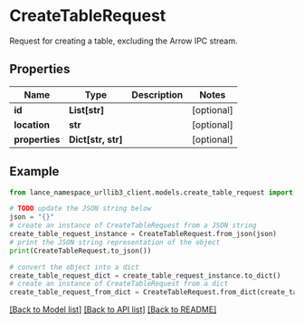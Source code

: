 # CreateTableRequest

Request for creating a table, excluding the Arrow IPC stream. 

## Properties

Name | Type | Description | Notes
------------ | ------------- | ------------- | -------------
**id** | **List[str]** |  | [optional] 
**location** | **str** |  | [optional] 
**properties** | **Dict[str, str]** |  | [optional] 

## Example

```python
from lance_namespace_urllib3_client.models.create_table_request import CreateTableRequest

# TODO update the JSON string below
json = "{}"
# create an instance of CreateTableRequest from a JSON string
create_table_request_instance = CreateTableRequest.from_json(json)
# print the JSON string representation of the object
print(CreateTableRequest.to_json())

# convert the object into a dict
create_table_request_dict = create_table_request_instance.to_dict()
# create an instance of CreateTableRequest from a dict
create_table_request_from_dict = CreateTableRequest.from_dict(create_table_request_dict)
```
[[Back to Model list]](../README.md#documentation-for-models) [[Back to API list]](../README.md#documentation-for-api-endpoints) [[Back to README]](../README.md)


